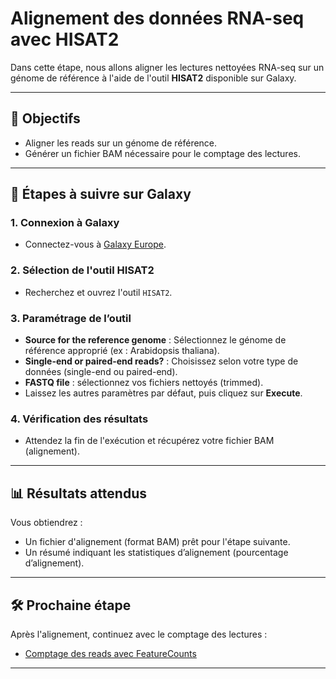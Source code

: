 # Alignement des données RNA-seq avec HISAT2

Dans cette étape, nous allons aligner les lectures nettoyées RNA-seq sur un génome de référence à l'aide de l'outil **HISAT2** disponible sur Galaxy.

---

## 🎯 Objectifs

* Aligner les reads sur un génome de référence.
* Générer un fichier BAM nécessaire pour le comptage des lectures.

---

## 🚀 Étapes à suivre sur Galaxy

### 1. Connexion à Galaxy

* Connectez-vous à [Galaxy Europe](https://usegalaxy.eu).

### 2. Sélection de l'outil HISAT2

* Recherchez et ouvrez l'outil `HISAT2`.

### 3. Paramétrage de l’outil

* **Source for the reference genome** : Sélectionnez le génome de référence approprié (ex : Arabidopsis thaliana).
* **Single-end or paired-end reads?** : Choisissez selon votre type de données (single-end ou paired-end).
* **FASTQ file** : sélectionnez vos fichiers nettoyés (trimmed).
* Laissez les autres paramètres par défaut, puis cliquez sur **Execute**.

### 4. Vérification des résultats

* Attendez la fin de l'exécution et récupérez votre fichier BAM (alignement).

---

## 📊 Résultats attendus

Vous obtiendrez :

* Un fichier d'alignement (format BAM) prêt pour l'étape suivante.
* Un résumé indiquant les statistiques d’alignement (pourcentage d’alignement).

---

## 🛠️ Prochaine étape

Après l'alignement, continuez avec le comptage des lectures :

* [Comptage des reads avec FeatureCounts](./featurecounts.md)

---

